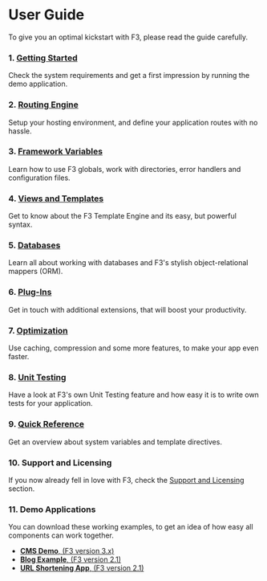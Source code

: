 # User Guide

To give you an optimal kickstart with F3, please read the guide carefully.


### 1. [Getting Started](getting-started)

Check the system requirements and get a first impression by running the demo application.

### 2. [Routing Engine](routing-engine)

Setup your hosting environment, and define your application routes with no hassle.

### 3. [Framework Variables](framework-variables)

Learn how to use F3 globals, work with directories, error handlers and configuration files.

### 4. [Views and Templates](views-and-templates)

Get to know about the F3 Template Engine and its easy, but powerful syntax.

### 5. [Databases](databases)

Learn all about working with databases and F3's stylish object-relational mappers (ORM).

### 6. [Plug-Ins](plug-ins)

Get in touch with additional extensions, that will boost your productivity.

### 7. [Optimization](optimization)

Use caching, compression and some more features, to make your app even faster.

### 8. [Unit Testing](unit-testing)

Have a look at F3's own Unit Testing feature and how easy it is to write own tests for your application.

### 9. [Quick Reference](quick-reference)

Get an overview about system variables and template directives.

### 10. Support and Licensing

If you now already fell in love with F3, check the [Support and Licensing](development#fair-licensing) section.

### 11. Demo Applications

You can download these working examples, to get an idea of how easy all components can work together.

* [**CMS Demo**, (F3 version 3.x)](https://github.com/bcosca/fatfree/blob/archive/f3-3.0.6.cms.demo.zip)
* [**Blog Example**, (F3 version 2.1)](https://github.com/bcosca/fatfree/blob/archive/f3-2.1.0-blog.example.zip)
* [**URL Shortening App**, (F3 version 2.1)](https://github.com/bcosca/fatfree/blob/archive/f3-2.1.0-url.shortening.zip)

